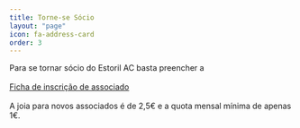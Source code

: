 ```yaml
---
title: Torne-se Sócio
layout: "page"
icon: fa-address-card
order: 3
---
```


Para se tornar sócio do Estoril AC basta preencher a
<br><br>
<a target="_blank" href="https://form.jotform.com/201647895780367" class="button scrolly">Ficha de inscrição de associado</a>
<br><br>
A joia para novos associados é de 2,5€ e a quota mensal mínima de apenas 1€.